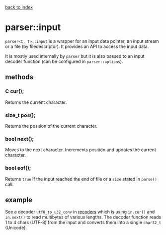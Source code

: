 [back to index](../README.md#classes-and-structs)

# parser::input

`parser<C, T>::input` is a wrapper for an input data pointer, an input stream or a file (by filedescriptor). It provides an API to access the input data.

It is mostly used internally by `parser` but it is also passed to an input decoder function (can be configured in `parser::options`).

## methods

### C cur();

Returns the current character.

### size_t pos();

Returns the position of the current character.

### bool next();

Moves to the next character. Increments position and updates the current character.

### bool eof();

Returns `true` if the input reached the end of file or a `size` stated in `parse()` call.

## example

See a decoder `utf8_to_u32_conv` in [recoders](recoders.md) which is using `in.cur()` and `in.next()` to read multibytes of various lengths. The decoder function reads 1 to 4 chars (UTF-8) from the input and converts them into a single `char32_t` (Unicode).
